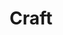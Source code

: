 ---
title: Craft
intro: Integrate Sketch with InvisionApp and design with real data.
link: https://www.invisionapp.com/craft
tags:
- Free
preview: resources/craft.png
category: 
 - Sketch plugins
type: resource
---